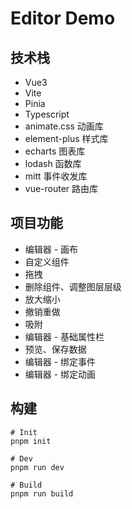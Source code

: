 # Editor Demo

## 技术栈 

- Vue3
- Vite
- Pinia
- Typescript
- animate.css 动画库
- element-plus 样式库
- echarts 图表库
- lodash 函数库
- mitt 事件收发库
- vue-router 路由库

## 项目功能

- 编辑器 - 画布
- 自定义组件
- 拖拽
- 删除组件、调整图层层级
- 放大缩小
- 撤销重做
- 吸附
- 编辑器 - 基础属性栏
- 预览、保存数据
- 编辑器 - 绑定事件
- 编辑器 - 绑定动画

## 构建

```shell
# Init
pnpm init
```
```shell
# Dev
pnpm run dev
```
```shell
# Build
pnpm run build
```